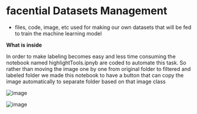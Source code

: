 # facential Datasets Management


* files, code, image, etc used for making our own datasets that will be fed to train the machine learning model 

**What is inside**

In order to make labeling becomes easy and less time consuming the notebook named highlightTools.ipnyb are coded to automate this task. So rather than moving the image one by one from original folder to filtered and labeled folder we made this notebook to have a button that can copy the image automatically to separate folder based on that image class 

![image](https://github.com/Facential/facentialDatasets/assets/70127988/54398b4e-f51a-4339-94d6-8c75264dea27)

![image](https://github.com/Facential/Model-for-Classification/assets/70127988/3073145c-6ba5-458d-a89d-eb7abbeadf10)
